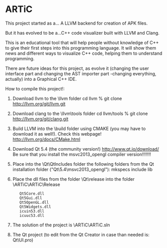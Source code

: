 ARTiC
=====

This project started as a... A LLVM backend for creation of APK files.  

But it has evolved to be a...C++ code visualizer built with LLVM and Clang. 

This is an educational tool that will help people without knowledge of C++ to give their first steps into this programming language. It will show them news and different ways to visualize C++ code, helping them to understand programming.

There are future ideas for this project, as evolve it (changing the user interface part and changing the AST importer part -changing everything, actually) into a Graphical C++ IDE.

How to compile this project!:

1) Download llvm to the \llvm folder
          cd llvm
          %  git clone http://llvm.org/git/llvm.git
2) Download clang to the \llvm\tools folder
          cd llvm/tools
          % git clone http://llvm.org/git/clang.git
3) Build LLVM into the \build folder using CMAKE (you may have to download it as well!).
          Check this webpage! http://llvm.org/docs/CMake.html
4) Download Qt 5.4 (the community version!)
          http://www.qt.io/download/
          Be sure that you install the msvc2013_opengl compiler version!!!!!!!
5) Place into the \Qt\QtIncludes folder the following folders from the Qt installation folder ("Qt\5.4\msvc2013_opengl"):
          mkspecs
          include
          lib
6) Place the dll files from the folder \Qt\release into the folder \ARTiC\ARTiC\Release

          Qt5Core.dll	
          Qt5Gui.dll	
          Qt5OpenGL.dll	
          Qt5Widgets.dll	
          icuin53.dll	
          icuuc53.dll
          
7) The solution of the project is \ARTiC\ARTiC.sln
8) The Qt project (to edit from the Qt Creator in case than needed is: Qt\UI.pro)


